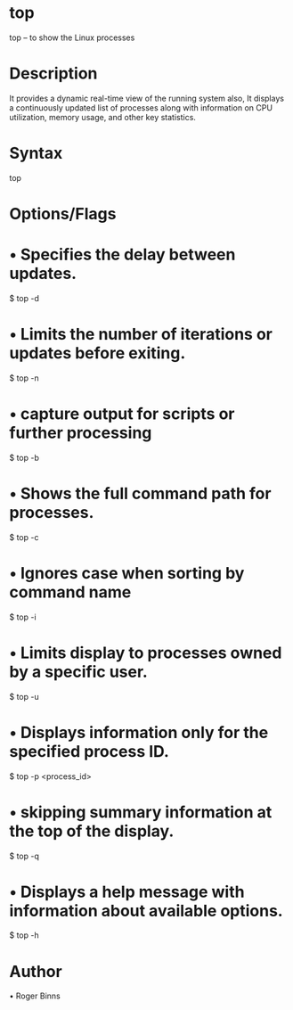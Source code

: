 # top
top – to show the Linux processes
# Description 
It provides a dynamic real-time view of the running system also, It displays a continuously 
updated list of processes along with information on CPU utilization, memory usage, and 
other key statistics. 
# Syntax 
top 
# Options/Flags 
# • Specifies the delay between updates. 
$ top -d <delay> 
# • Limits the number of iterations or updates before exiting. 
$ top -n <iterations> 
# • capture output for scripts or further processing 
$ top -b 
# • Shows the full command path for processes. 
$ top -c 
# •  Ignores case when sorting by command name 
$ top -i 
# • Limits display to processes owned by a specific user. 
$ top -u <username> 
# • Displays information only for the specified process ID. 
$ top -p <process_id> 
# • skipping summary information at the top of the display. 
$ top -q 
# • Displays a help message with information about available options. 
$ top -h
# Author
• Roger Binns 